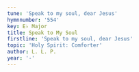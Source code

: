 ```yaml
---
tune: 'Speak to my soul, dear Jesus'
hymnnumber: '554'
key: E♭ Major
title: Speak to My Soul
firstline: 'Speak to my soul, dear Jesus'
topic: 'Holy Spirit: Comforter'
author: L. L. P.
year: '-'
---
```

